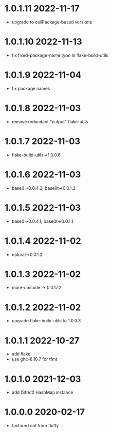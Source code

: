1.0.1.11 2022-11-17
===================
- upgrade to callPackage-based versions

1.0.1.10 2022-11-13
===================
- fix fixed-package-name typo in flake-build-utils

1.0.1.9 2022-11-04
==================
- fix package names

1.0.1.8 2022-11-03
==================
- remove redundant "output" flake-utils

1.0.1.7 2022-11-03
==================
- flake-build-utils->1.0.0.6

1.0.1.6 2022-11-03
==================
- base0->0.0.4.2; base0t->0.0.1.2

1.0.1.5 2022-11-03
==================
- base0->0.0.4.1; base0t->0.0.1.1

1.0.1.4 2022-11-02
==================
- natural->0.0.1.2

1.0.1.3 2022-11-02
==================
- more-unicode -> 0.0.17.2

1.0.1.2 2022-11-02
==================
- upgrade flake-build-utils to 1.0.0.3

1.0.1.1 2022-10-27
==================
- add flake
- use ghc-8.10.7 for tfmt

1.0.1.0 2021-12-03
==================
- add (Strict) HashMap instance

1.0.0.0 2020-02-17
==================
- factored out from fluffy
